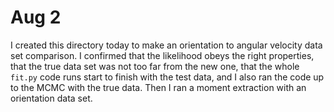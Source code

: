 # Aug 2

I created this directory today to make an orientation to angular velocity data set comparison. I confirmed that the likelihood obeys the right properties, that the true data set was not too far from the new one, that the whole `fit.py` code runs start to finish with the test data, and I also ran the code up to the MCMC with the true data. Then I ran a moment extraction with an orientation data set.